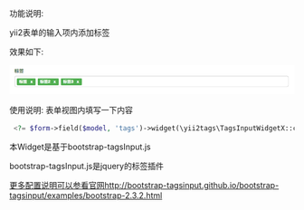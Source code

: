 
功能说明:

yii2表单的输入项内添加标签

效果如下:

![image](https://github.com/xindong888/yii2tags/blob/test/tagwidgetpic.png?raw=true)

使用说明:
表单视图内填写一下内容

```php
 <?= $form->field($model, 'tags')->widget(\yii2tags\TagsInputWidgetX::className()) ?>
```
本Widget是基于bootstrap-tagsInput.js

bootstrap-tagsInput.js是jquery的标签插件

[更多配置说明可以参看官网http://bootstrap-tagsinput.github.io/bootstrap-tagsinput/examples/bootstrap-2.3.2.html](http://bootstrap-tagsinput.github.io/bootstrap-tagsinput/examples/bootstrap-2.3.2.html)


